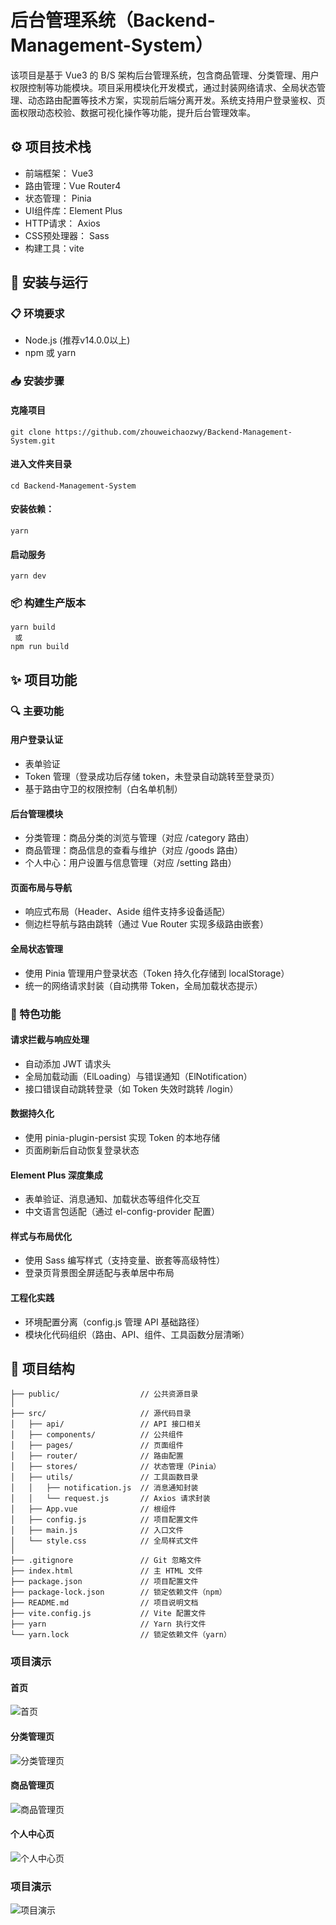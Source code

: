 # 后台管理系统（Backend-Management-System）
该项目是基于 Vue3 的 B/S 架构后台管理系统，包含商品管理、分类管理、用户权限控制等功能模块。项目采用模块化开发模式，通过封装网络请求、全局状态管理、动态路由配置等技术方案，实现前后端分离开发。系统支持用户登录鉴权、页面权限动态校验、数据可视化操作等功能，提升后台管理效率。
## ⚙️ 项目技术栈
- 前端框架： Vue3
- 路由管理：Vue Router4
- 状态管理： Pinia 
- UI组件库：Element Plus 
- HTTP请求： Axios    
- CSS预处理器： Sass
- 构建工具：vite
## 🚀 安装与运行
### 📋 环境要求
- Node.js (推荐v14.0.0以上)
- npm 或 yarn
### 📥 安装步骤
#### 克隆项目
```
git clone https://github.com/zhouweichaozwy/Backend-Management-System.git
```
#### 进入文件夹目录
```
cd Backend-Management-System
```
#### 安装依赖：

```
yarn
```

#### 启动服务

```
yarn dev
```
### 📦 构建生产版本
```
yarn build
 或
npm run build
```
## ✨ 项目功能
### 🔍 主要功能
#### 用户登录认证
- 表单验证
- Token 管理（登录成功后存储 token，未登录自动跳转至登录页）
- 基于路由守卫的权限控制（白名单机制）
#### 后台管理模块
- 分类管理：商品分类的浏览与管理（对应 /category 路由）
- 商品管理：商品信息的查看与维护（对应 /goods 路由）
- 个人中心：用户设置与信息管理（对应 /setting 路由）
#### 页面布局与导航
- 响应式布局（Header、Aside 组件支持多设备适配）
- 侧边栏导航与路由跳转（通过 Vue Router 实现多级路由嵌套）
#### 全局状态管理
- 使用 Pinia 管理用户登录状态（Token 持久化存储到 localStorage）
- 统一的网络请求封装（自动携带 Token，全局加载状态提示）
### 🌟 特色功能
#### 请求拦截与响应处理
- 自动添加 JWT 请求头
- 全局加载动画（ElLoading）与错误通知（ElNotification）
- 接口错误自动跳转登录（如 Token 失效时跳转 /login）
#### 数据持久化
- 使用 pinia-plugin-persist 实现 Token 的本地存储
- 页面刷新后自动恢复登录状态
#### Element Plus 深度集成

- 表单验证、消息通知、加载状态等组件化交互
- 中文语言包适配（通过 el-config-provider 配置）
#### 样式与布局优化
- 使用 Sass 编写样式（支持变量、嵌套等高级特性）
- 登录页背景图全屏适配与表单居中布局
#### 工程化实践
- 环境配置分离（config.js 管理 API 基础路径）
- 模块化代码组织（路由、API、组件、工具函数分层清晰）
## 📁 项目结构
```
├── public/                  // 公共资源目录
│
├── src/                     // 源代码目录
│   ├── api/                 // API 接口相关
│   ├── components/          // 公共组件
│   ├── pages/               // 页面组件
│   ├── router/              // 路由配置
│   ├── stores/              // 状态管理（Pinia）
│   ├── utils/               // 工具函数目录
│   │   ├── notification.js  // 消息通知封装
│   │   └── request.js       // Axios 请求封装
│   ├── App.vue              // 根组件
│   ├── config.js            // 项目配置文件
│   ├── main.js              // 入口文件
│   └── style.css            // 全局样式文件
│
├── .gitignore               // Git 忽略文件
├── index.html               // 主 HTML 文件
├── package.json             // 项目配置文件
├── package-lock.json        // 锁定依赖文件（npm）
├── README.md                // 项目说明文档
├── vite.config.js           // Vite 配置文件
├── yarn                     // Yarn 执行文件
└── yarn.lock                // 锁定依赖文件（yarn）
```
### 项目演示

#### 首页

![首页](https://gitee.com/longmaozwy/backend-management-system/raw/master/README.assets/image-20250328205032914.png)

#### 分类管理页

![分类管理页](https://gitee.com/longmaozwy/backend-management-system/raw/master/README.assets/image-20250328205114096.png)

#### 商品管理页

![商品管理页](https://gitee.com/longmaozwy/backend-management-system/raw/master/README.assets/image-20250328205136584.png)

#### 个人中心页

![个人中心页](https://gitee.com/longmaozwy/backend-management-system/raw/master/README.assets/image-20250328205208065.png)

### 项目演示

![项目演示](https://gitee.com/longmaozwy/backend-management-system/raw/master/README.assets/11.gif)
